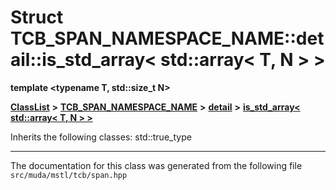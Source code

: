 

# Struct TCB\_SPAN\_NAMESPACE\_NAME::detail::is\_std\_array&lt; std::array&lt; T, N &gt; &gt;

**template &lt;typename T, std::size\_t N&gt;**



[**ClassList**](annotated.md) **>** [**TCB\_SPAN\_NAMESPACE\_NAME**](namespace_t_c_b___s_p_a_n___n_a_m_e_s_p_a_c_e___n_a_m_e.md) **>** [**detail**](namespace_t_c_b___s_p_a_n___n_a_m_e_s_p_a_c_e___n_a_m_e_1_1detail.md) **>** [**is\_std\_array&lt; std::array&lt; T, N &gt; &gt;**](struct_t_c_b___s_p_a_n___n_a_m_e_s_p_a_c_e___n_a_m_e_1_1detail_1_1is__std__array_3_01std_1_1array_3_01_t_00_01_n_01_4_01_4.md)








Inherits the following classes: std::true_type































































------------------------------
The documentation for this class was generated from the following file `src/muda/mstl/tcb/span.hpp`

